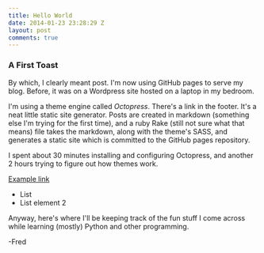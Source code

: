 ```yaml
---
title: Hello World
date: 2014-01-23 23:28:29 Z
layout: post
comments: true
---
```


### A First Toast

By which, I clearly meant post. I'm now using GitHub pages to serve my blog. Before, it was on a Wordpress site hosted on a laptop in my bedroom.

I'm using a theme engine called *Octopress*. There's a link in the footer. It's a neat little static site generator. Posts are created in markdown (something else I'm trying for the first time), and a ruby Rake (still not sure what that means) file takes the markdown, along with the theme's SASS, and generates a static site which is committed to the GitHub pages repository.

I spent about 30 minutes installing and configuring Octopress, and another 2 hours trying to figure out how themes work.

[Example link](http://z3ugma.github.io)

* List
* List element 2

Anyway, here's where I'll be keeping track of the fun stuff I come across while learning (mostly) Python and other programming.

-Fred
